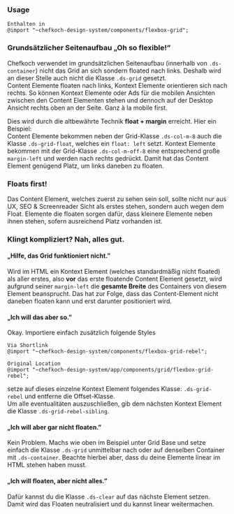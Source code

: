 ### Usage  
    
    Enthalten in
    @import "~chefkoch-design-system/components/flexbox-grid";

### Grundsätzlicher Seitenaufbau &bdquo;Oh so flexible!&rdquo;
Chefkoch verwendet im grundsätzlichen Seitenaufbau (innerhalb von `.ds-container`) nicht das Grid an sich sondern floated nach links. Deshalb wird an dieser Stelle auch nicht die Klasse `.ds-grid` gesetzt.  
Content Elemente floaten nach links, Kontext Elemente orientieren sich nach rechts. So können Kontext Elemente oder Ads für die mobilen Ansichten zwischen den Content Elementen stehen und dennoch auf der Desktop Ansicht rechts oben an der Seite. Ganz à la mobile first.

Dies wird durch die altbewährte Technik __float + margin__ erreicht. Hier ein Beispiel:  
Content Elemente bekommen neben der Grid-Klasse `.ds-col-m-8` auch die Klasse `.ds-grid-float`, welches ein `float: left` setzt. Kontext Elemente bekommen mit der Grid-Klasse `.ds-col-m-off-8` eine entsprechend große `margin-left` und 
werden nach rechts gedrückt. Damit hat das Content Element genügend Platz, um links daneben zu floaten.

### Floats first!
Das Content Element, welches zuerst zu sehen sein soll, sollte nicht nur aus UX, SEO & Screenreader Sicht als erstes stehen, sondern auch wegen dem Float. Elemente die floaten sorgen dafür, dass kleinere Elemente neben ihnen stehen, sofern ausreichend Platz vorhanden ist.

### Klingt kompliziert? Nah, alles gut.

#### &bdquo;Hilfe, das Grid funktioniert nicht.&rdquo;
Wird im HTML ein Kontext Element (welches standardmäßig nicht floated) als aller erstes, also __vor__ das erste floatende Content Element gesetzt, wird aufgrund seiner `margin-left` die __gesamte Breite__ des Containers von diesem Element beansprucht. Das hat zur Folge, dass das Content-Element nicht daneben floaten kann und erst darunter positioniert wird.

#### &bdquo;Ich will das aber so.&rdquo;
Okay. Importiere einfach zusätzlich folgende Styles
    
    Via Shortlink
    @import "~chefkoch-design-system/components/flexbox-grid-rebel";
    
    Original Location
    @import "~chefkoch-design-system/app/components/grid/flexbox-grid-rebel";

setze auf dieses einzelne Kontext Element folgendes Klasse: `.ds-grid-rebel` und entferne die Offset-Klasse.  
Um alle eventualitäten auszuschließen, gib dem nächsten Kontext Element die Klasse `.ds-grid-rebel-sibling`.

#### &bdquo;Ich will aber gar nicht floaten.&rdquo;
Kein Problem. Machs wie oben im Beispiel unter Grid Base und setze einfach die Klasse `.ds-grid` unmittelbar nach oder auf denselben Container mit `.ds-container`. Beachte hierbei aber, dass du deine Elemente linear im HTML stehen haben musst. 

#### &bdquo;Ich will floaten, aber nicht alles.&rdquo;
Dafür kannst du die Klasse `.ds-clear` auf das nächste Element setzen. Damit wird das Floaten neutralisiert und du kannst linear weitermachen.

